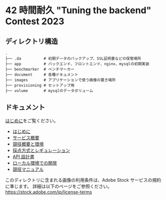 # 42 時間耐久 "Tuning the backend" Contest 2023

## ディレクトリ構造

```
.
├── .da          # 初期データのバックアップ、SSL証明書などの保管場所
├── app          # バックエンド、フロントエンド、nginx、mysqlの初期実装
├── benchmarker  # ベンチマーカー
├── document     # 各種ドキュメント
├── images       # アプリケーションで使う画像の置き場所
├── provisioning # セットアップ用
├── volume       # mysqlのデータボリューム
```

## ドキュメント

[はじめに](./md/00_Scenario.md)をご覧ください。

- [はじめに](./md/00_Scenario.md)
- [サービス概要](./md/01_Service.md)
- [競技概要と環境](./md/02_Env.md)
- [採点方式とレギュレーション](./md/03_Rule.md)
- [API 設計書](./openapi/openapi.yaml)
- [ローカル環境での開発](./md/98_local.md)
- [競技マニュアル](./md/99_manual.md)

このディレクトリに含まれる画像の利用条件は、Adobe Stock サービスの規約に準じます。
詳細は以下のページをご参照ください。
https://stock.adobe.com/jp/license-terms
